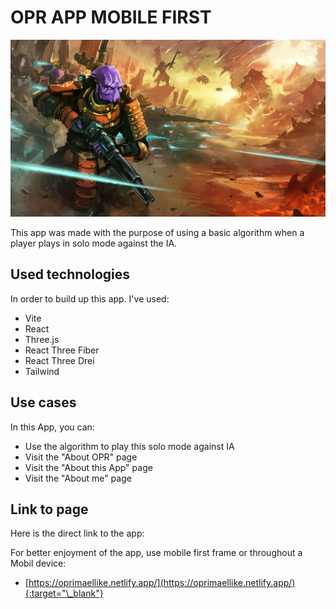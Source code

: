 # OPR APP MOBILE FIRST

![Image Description](public/aboutOpr/footer-OPR.webp)

This app was made with the purpose of using a basic algorithm when a player plays in solo mode against the IA.

## Used technologies

In order to build up this app. I've used:

-   Vite
-   React
-   Three.js
-   React Three Fiber
-   React Three Drei
-   Tailwind

## Use cases

In this App, you can:

-   Use the algorithm to play this solo mode against IA
-   Visit the "About OPR" page
-   Visit the "About this App" page
-   Visit the "About me" page

## Link to page

Here is the direct link to the app:

For better enjoyment of the app, use mobile first frame or throughout a Mobil device:

-   [https://oprimaellike.netlify.app/](https://oprimaellike.netlify.app/){:target="\_blank"}
